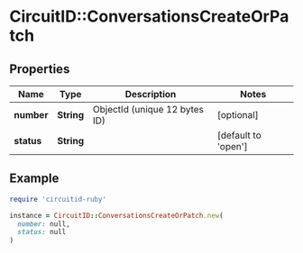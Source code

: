 # CircuitID::ConversationsCreateOrPatch

## Properties

| Name | Type | Description | Notes |
| ---- | ---- | ----------- | ----- |
| **number** | **String** | ObjectId (unique 12 bytes ID) | [optional] |
| **status** | **String** |  | [default to &#39;open&#39;] |

## Example

```ruby
require 'circuitid-ruby'

instance = CircuitID::ConversationsCreateOrPatch.new(
  number: null,
  status: null
)
```

